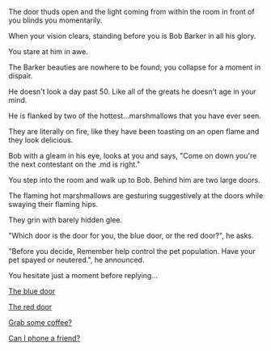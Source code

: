 The door thuds open and the light coming from within the room in front of you blinds you momentarily.

When your vision clears, standing before you is Bob Barker in all his glory.

You stare at him in awe.

The Barker beauties are nowhere to be found; you collapse for a moment in dispair.

He doesn't look a day past 50.  Like all of the greats he doesn't age in your mind.

He is flanked by two of the hottest...marshmallows that you have ever seen.

They are literally on fire, like they have been toasting on an open flame and they look delicious.

Bob with a gleam in his eye, looks at you and says, "Come on down you're the next contestant on the .md is right."

You step into the room and walk up to Bob.  Behind him are two large doors.

The flaming hot marshmallows are gesturing suggestively at the doors while swaying their flaming hips.

They grin with barely hidden glee.

"Which door is the door for you, the blue door, or the red door?", he asks.

"Before you decide, Remember help control the pet population. Have your pet spayed or neutered.", he announced.

You hesitate just a moment before replying...

[The blue door](1970s/1970s.md)

[The red door](2050s/2050s.md)

[Grab some coffee?](../coffee/coffee.md)

[Can I phone a friend?](phone-a-friend/phone-a-friend.md)
